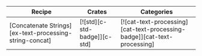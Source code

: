 | Recipe | Crates | Categories |
|--------|--------|------------|
| [Concatenate Strings][ex-text-processing-string-concat] | [![std][c-std-badge]][c-std] | [![cat-text-processing][cat-text-processing-badge]][cat-text-processing] |

<div class="hidden">
</div>
